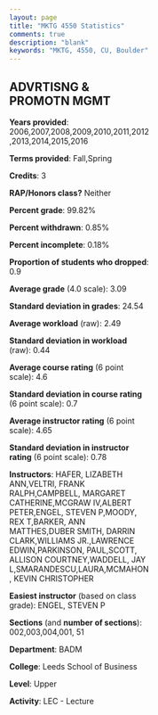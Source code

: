 ```yaml
---
layout: page
title: "MKTG 4550 Statistics"
comments: true
description: "blank"
keywords: "MKTG, 4550, CU, Boulder"
--- 
```

<head>
<script src="https://ajax.googleapis.com/ajax/libs/jquery/2.1.3/jquery.min.js"></script>
<script src="https://dl.dropboxusercontent.com/s/pc42nxpaw1ea4o9/highcharts.js?dl=0"></script>
<!-- <script src="../assets/js/highcharts.js"></script> -->
<style type="text/css">@font-face {
	font-family: "Bebas Neue";
	src: url(https://www.filehosting.org/file/details/544349/BebasNeue%20Regular.otf) format("opentype");
	}
	h1.Bebas { 
		font-family: "Bebas Neue", Verdana, Tahoma;
	}
</style>
</head>
<body>
	<div id="container" style="float: right; width: 45%; height: 88%; margin-left: 2.5%; margin-right: 2.5%;"></div>
	<script language="JavaScript">
		$(document).ready(function() {
		var chart = {type: 'column'};
		var title = {text: 'Grade Distribution'};
		var xAxis = {categories: ['A','B','C','D','F'],crosshair: true};
		var yAxis = {min: 0,title: {text: 'Percentage'}};
		var tooltip = {headerFormat: '<center><b><span style="font-size:20px">{point.key}</span></b></center>',
		               pointFormat: '<td style="padding:0"><b>{point.y:.1f}%</b></td>',
		               footerFormat: '</table>',shared: true,useHTML: true};
		var plotOptions = {column: {pointPadding: 0.0,borderWidth: 0}};  
		var credits = {enabled: false};var series= [{name: 'Percent',data: [28.58,55.29,14.22,1.15,0.77,]}];
		var json = {};
		json.chart = chart;
		json.title = title;
		json.tooltip = tooltip;
		json.xAxis = xAxis;
		json.yAxis = yAxis;  
		json.series = series;
		json.plotOptions = plotOptions;  
		json.credits = credits;
		$('#container').highcharts(json);
	});
	</script>
</body>
			   
## ADVRTISNG & PROMOTN MGMT

**Years provided**: 2006,2007,2008,2009,2010,2011,2012,2013,2014,2015,2016

**Terms provided**: Fall,Spring

**Credits**: 3

**RAP/Honors class?** Neither

**Percent grade**: 99.82%

**Percent withdrawn**: 0.85%

**Percent incomplete**: 0.18%

**Proportion of students who dropped**: 0.9

**Average grade** (4.0 scale): 3.09

**Standard deviation in grades**: 24.54

**Average workload** (raw): 2.49

**Standard deviation in workload** (raw): 0.44

**Average course rating** (6 point scale): 4.6

**Standard deviation in course rating** (6 point scale): 0.7

**Average instructor rating** (6 point scale): 4.65

**Standard deviation in instructor rating** (6 point scale): 0.78

**Instructors**: HAFER, LIZABETH ANN,VELTRI, FRANK RALPH,CAMPBELL, MARGARET CATHERINE,MCGRAW IV,ALBERT PETER,ENGEL, STEVEN P,MOODY, REX T,BARKER, ANN MATTHES,DUBER SMITH, DARRIN CLARK,WILLIAMS JR.,LAWRENCE EDWIN,PARKINSON, PAUL,SCOTT, ALLISON COURTNEY,WADDELL, JAY L,SMARANDESCU,LAURA,MCMAHON, KEVIN CHRISTOPHER

**Easiest instructor** (based on class grade): ENGEL, STEVEN P

**Sections** (and **number of sections**): 002,003,004,001, 51

**Department**: BADM

**College**: Leeds School of Business

**Level**: Upper

**Activity**: LEC - Lecture